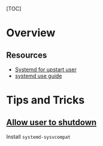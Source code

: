 [TOC]

# Overview


## Resources
- [Systemd for upstart user](https://wiki.ubuntu.com/SystemdForUpstartUsers)
- [systemd use guide](https://www.digitalocean.com/community/tutorials/how-to-use-systemctl-to-manage-systemd-services-and-units#editing-unit-files)

# Tips and Tricks
## [Allow user to shutdown](https://wiki.archlinux.org/index.php/Allow_users_to_shutdown)
Install `systemd-sysvcompat`
